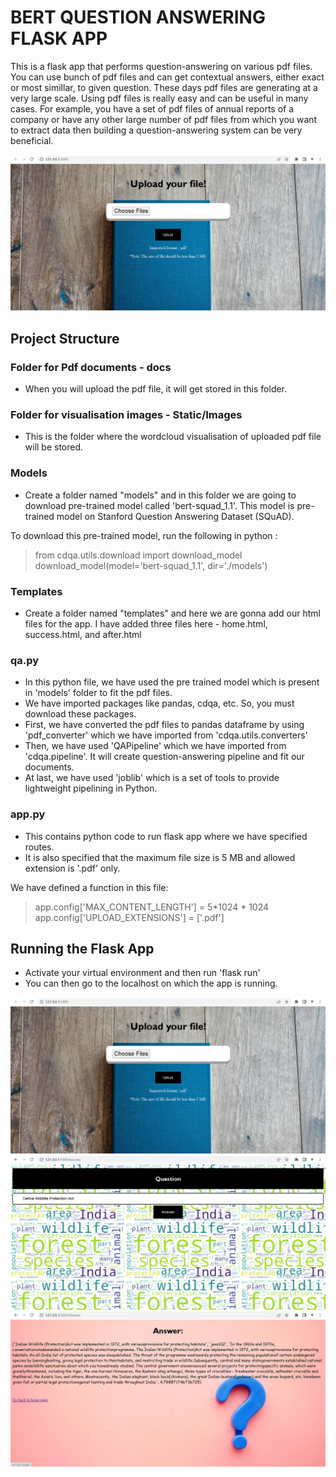 # BERT QUESTION ANSWERING FLASK APP

This is a flask app that performs question-answering on various pdf files. You can use bunch of pdf files and can get contextual answers, either exact or most simillar, to given question. These days pdf files are generating at a very large scale. Using pdf files is really easy and can be useful in many cases. For example, you have a set of pdf files of annual reports of a company or have any other large number of pdf files from which you want to extract data then building a question-answering system can be very beneficial.

![](https://github.com/vanshu25/Flask-App-for-answering-questions/blob/main/images/1.png)

## Project Structure

### Folder for Pdf documents - docs

* When you will upload the pdf file, it will get stored in this folder.


### Folder for visualisation images - Static/Images
* This is the folder where the wordcloud visualisation of uploaded pdf file will be stored.


### Models

* Create a folder named "models" and in this folder we are going to download pre-trained model called 'bert-squad_1.1'. This model is pre-trained model on Stanford Question Answering Dataset (SQuAD). 
 
 To download this pre-trained model, run the following in python : <br>
  
   > from cdqa.utils.download import download_model <br>
   > download_model(model='bert-squad_1.1', dir='./models')


### Templates

* Create a folder named "templates" and here we are gonna add our html files for the app. I have added three files here - home.html, success.html, and after.html


### qa.py

* In this python file, we have used the pre trained model which is present in 'models' folder to fit the pdf files.
* We have imported packages like pandas, cdqa, etc. So, you must download these packages.
* First, we have converted the pdf files to pandas dataframe by using 'pdf_converter' which we have imported from 'cdqa.utils.converters'
* Then, we have used 'QAPipeline' which we have imported from 'cdqa.pipeline'. It will create question-answering pipeline and fit our documents.
* At last, we have used 'joblib' which is a set of tools to provide lightweight pipelining in Python.


### app.py

* This contains python code to run flask app where we have specified routes.
* It is also specified that the maximum file size is 5 MB and allowed extension is '.pdf' only.

 We have defined a function in this file: <br>
   > app.config['MAX_CONTENT_LENGTH'] = 5*1024 * 1024 <br>
   > app.config['UPLOAD_EXTENSIONS'] = ['.pdf']


## Running the Flask App

* Activate your virtual environment and then run 'flask run'
* You can then go to the localhost on which the app is running.

![](https://github.com/vanshu25/Flask-App-for-answering-questions/blob/main/images/1.png)
![](https://github.com/vanshu25/Flask-App-for-answering-questions/blob/main/images/3.png)
![](https://github.com/vanshu25/Flask-App-for-answering-questions/blob/main/images/4.png)
